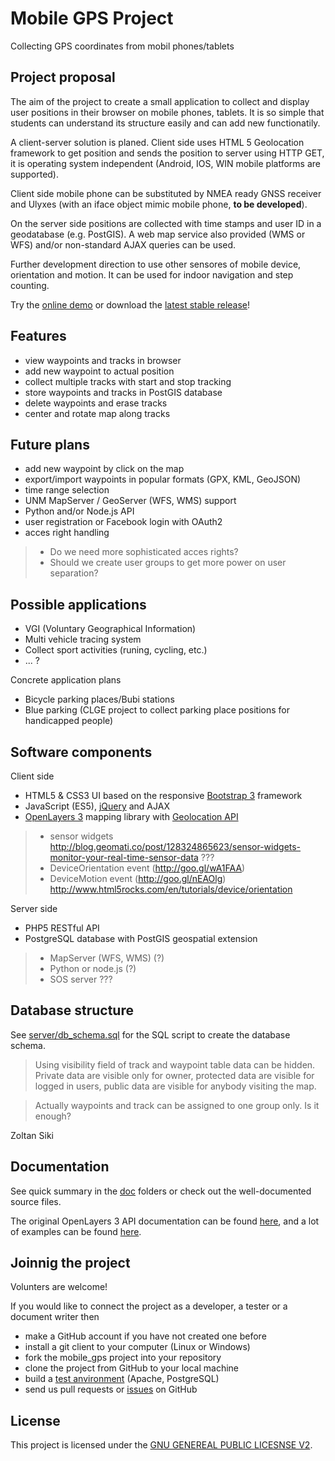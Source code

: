 # Mobile GPS Project

Collecting GPS coordinates from mobil phones/tablets

## Project proposal

The aim of the project to create a small application to collect and
display user positions in their browser on mobile phones, tablets.
It is so simple that students can understand its structure easily and can add 
new functionatily.

A client-server solution is planed. Client side uses HTML 5 Geolocation 
framework to get position and sends the position to server using HTTP GET, 
it is operating system independent (Android, IOS, WIN mobile platforms are
supported).

Client side mobile phone can be substituted by NMEA ready GNSS receiver and
Ulyxes (with an iface object mimic mobile phone, **to be developed**).

On the server side positions are collected with time stamps and user ID in a 
geodatabase (e.g. PostGIS). A web map service also provided (WMS or WFS) and/or 
non-standard AJAX queries can be used.

Further development direction to use other sensores of mobile device, orientation 
and motion. It can be used for indoor navigation and step counting.

Try the [online demo](https://rawgit.com/OSGeoLabBp/mobile_gps/master/client/index.html) or download
the [latest stable release](http://github.com/OSGeoLabBp/mobile_gps/archive/master.zip)!

## Features

* view waypoints and tracks in browser
* add new waypoint to actual position
* collect multiple tracks with start and stop tracking
* store waypoints and tracks in PostGIS database
* delete waypoints and erase tracks
* center and rotate map along tracks

## Future plans

* add new waypoint by click on the map
* export/import waypoints in popular formats (GPX, KML, GeoJSON)
* time range selection
* UNM MapServer / GeoServer (WFS, WMS) support
* Python and/or Node.js API
* user registration or Facebook login with OAuth2
* acces right handling

> * Do we need more sophisticated acces rights?
> * Should we create user groups to get more power on user separation?

## Possible applications

* VGI (Voluntary Geographical Information)
* Multi vehicle tracing system
* Collect sport activities (runing, cycling, etc.)
* ... ?

Concrete application plans

* Bicycle parking places/Bubi stations
* Blue parking (CLGE project to collect parking place positions for handicapped people)

## Software components

Client side

* HTML5 & CSS3 UI based on the responsive [Bootstrap 3](http://getbootstrap.com/) framework
* JavaScript (ES5), [jQuery](http://jquery.com) and AJAX
* [OpenLayers 3](http://openlayers.org/) mapping library with [Geolocation API](http://openlayers.org/en/master/apidoc/ol.Geolocation.html)

> * sensor widgets http://blog.geomati.co/post/128324865623/sensor-widgets-monitor-your-real-time-sensor-data ???
> * DeviceOrientation event (http://goo.gl/wA1FAA)
> * DeviceMotion event (http://goo.gl/nEAOlg) http://www.html5rocks.com/en/tutorials/device/orientation

Server side

* PHP5 RESTful API
* PostgreSQL database with PostGIS geospatial extension

> * MapServer (WFS, WMS) (?)
> * Python or node.js (?)
> * SOS server ???

## Database structure

See [server/db\_schema.sql](server/db_schema.sql) for the SQL script to create the database schema.

> Using visibility field of track and waypoint table data can be hidden. 
> Private data are visible only for owner,
> protected data are visible for logged in users, public data are visible for
> anybody visiting the map.

> Actually waypoints and track can be assigned to one group only.
> Is it enough?

Zoltan Siki

## Documentation

See quick summary in the [doc](doc/) folders or check out the well-documented source files.

The original OpenLayers 3 API documentation can be found [here](http://openlayers.org/en/master/apidoc/), and a lot of examples can be found [here](http://openlayers.org/en/master/examples/).

## Joinnig the project

Volunters are welcome! 

If you would like to connect the project as a developer, a tester or a document writer then

- make a GitHub account if you have not created one before
- install a git client to your computer (Linux or Windows)
- fork the mobile_gps project into your repository
- clone the project from GitHub to your local machine
- build a [test anvironment](http://www.osgeo.org) (Apache, PostgreSQL)
- send us pull requests or [issues](https://github.com/OSGeoLabBp/mobile_gps/issues) on GitHub

## License

This project is licensed under the [GNU GENEREAL PUBLIC LICESNSE V2](LICENSE).